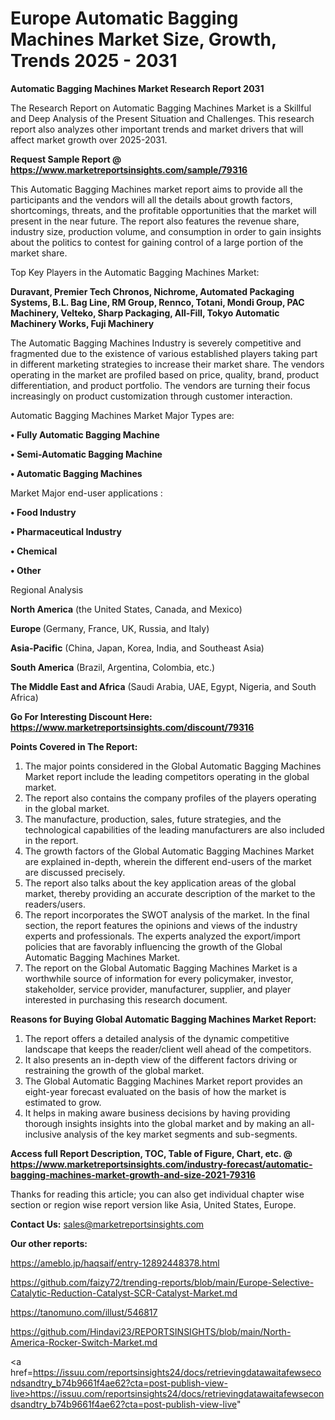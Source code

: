 # Europe Automatic Bagging Machines Market Size, Growth, Trends 2025 - 2031

<strong>Automatic Bagging Machines Market Research Report 2031</strong>

The Research Report on Automatic Bagging Machines Market is a Skillful and Deep Analysis of the Present Situation and Challenges. This research report also analyzes other important trends and market drivers that will affect market growth over 2025-2031.

<strong>Request Sample Report @ <a href=https://www.marketreportsinsights.com/sample/79316>https://www.marketreportsinsights.com/sample/79316</a></strong>

This Automatic Bagging Machines market report aims to provide all the participants and the vendors will all the details about growth factors, shortcomings, threats, and the profitable opportunities that the market will present in the near future. The report also features the revenue share, industry size, production volume, and consumption in order to gain insights about the politics to contest for gaining control of a large portion of the market share.

Top Key Players in the Automatic Bagging Machines Market:

<strong>Duravant, Premier Tech Chronos, Nichrome, Automated Packaging Systems, B.L. Bag Line, RM Group, Rennco, Totani, Mondi Group, PAC Machinery, Velteko, Sharp Packaging, All-Fill, Tokyo Automatic Machinery Works, Fuji Machinery</strong>

The Automatic Bagging Machines Industry is severely competitive and fragmented due to the existence of various established players taking part in different marketing strategies to increase their market share. The vendors operating in the market are profiled based on price, quality, brand, product differentiation, and product portfolio. The vendors are turning their focus increasingly on product customization through customer interaction.

Automatic Bagging Machines Market Major Types are:

<strong>• Fully Automatic Bagging Machine

• Semi-Automatic Bagging Machine

• Automatic Bagging Machines</strong>

Market Major end-user applications :

<strong>• Food Industry

• Pharmaceutical Industry

• Chemical

• Other</strong>

Regional Analysis

</u><strong><b>North America</b></strong> (the United States, Canada, and Mexico)

<strong><b>Europe </b></strong>(Germany, France, UK, Russia, and Italy)

<strong><b>Asia-Pacific</b></strong> (China, Japan, Korea, India, and Southeast Asia)

<strong><b>South America</b></strong> (Brazil, Argentina, Colombia, etc.)

<strong><b>The Middle East and Africa</b></strong> (Saudi Arabia, UAE, Egypt, Nigeria, and South Africa)

<strong>Go For Interesting Discount Here: <a href=https://www.marketreportsinsights.com/discount/79316>https://www.marketreportsinsights.com/discount/79316</a></strong>

<strong>Points Covered in The Report:</strong>
<ol>
  <li>The major points considered in the Global Automatic Bagging Machines Market report include the leading competitors operating in the global market.</li>
  <li>The report also contains the company profiles of the players operating in the global market.</li>
  <li>The manufacture, production, sales, future strategies, and the technological capabilities of the leading manufacturers are also included in the report.</li>
  <li>The growth factors of the Global Automatic Bagging Machines Market are explained in-depth, wherein the different end-users of the market are discussed precisely.</li>
  <li>The report also talks about the key application areas of the global market, thereby providing an accurate description of the market to the readers/users.</li>
  <li>The report incorporates the SWOT analysis of the market. In the final section, the report features the opinions and views of the industry experts and professionals. The experts analyzed the export/import policies that are favorably influencing the growth of the Global Automatic Bagging Machines Market.</li>
  <li>The report on the Global Automatic Bagging Machines Market is a worthwhile source of information for every policymaker, investor, stakeholder, service provider, manufacturer, supplier, and player interested in purchasing this research document.</li>
</ol>
<strong>Reasons for Buying Global Automatic Bagging Machines Market Report:</strong>

<ol>
  <li>The report offers a detailed analysis of the dynamic competitive landscape that keeps the reader/client well ahead of the competitors.</li>
  <li>It also presents an in-depth view of the different factors driving or restraining the growth of the global market.</li>
  <li>The Global Automatic Bagging Machines Market report provides an eight-year forecast evaluated on the basis of how the market is estimated to grow.</li>
  <li>It helps in making aware business decisions by having providing thorough insights insights into the global market and by making an all-inclusive analysis of the key market segments and sub-segments.</li>
</ol>
<strong>Access full Report Description, TOC, Table of Figure, Chart, etc. @ <a href=https://www.marketreportsinsights.com/industry-forecast/automatic-bagging-machines-market-growth-and-size-2021-79316>https://www.marketreportsinsights.com/industry-forecast/automatic-bagging-machines-market-growth-and-size-2021-79316</a></strong>


Thanks for reading this article; you can also get individual chapter wise section or region wise report version like Asia, United States, Europe.

<strong>Contact Us:</strong>
sales@marketreportsinsights.com

<strong>Our other reports:</strong>

<a href=https://ameblo.jp/haqsaif/entry-12892448378.html>https://ameblo.jp/haqsaif/entry-12892448378.html</a>

<a href=https://github.com/faizy72/trending-reports/blob/main/Europe-Selective-Catalytic-Reduction-Catalyst-SCR-Catalyst-Market.md>https://github.com/faizy72/trending-reports/blob/main/Europe-Selective-Catalytic-Reduction-Catalyst-SCR-Catalyst-Market.md</a>

<a href=https://tanomuno.com/illust/546817>https://tanomuno.com/illust/546817</a>

<a href=https://github.com/Hindavi23/REPORTSINSIGHTS/blob/main/North-America-Rocker-Switch-Market.md>https://github.com/Hindavi23/REPORTSINSIGHTS/blob/main/North-America-Rocker-Switch-Market.md</a>

<a href=https://issuu.com/reportsinsights24/docs/retrievingdatawaitafewsecondsandtry_b74b9661f4ae62?cta=post-publish-view-live>https://issuu.com/reportsinsights24/docs/retrievingdatawaitafewsecondsandtry_b74b9661f4ae62?cta=post-publish-view-live</a>"
